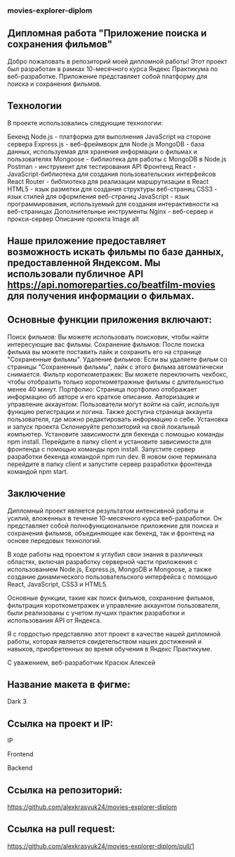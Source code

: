 ### movies-explorer-diplom

## Дипломная работа "Приложение поиска и сохранения фильмов"

Добро пожаловать в репозиторий моей дипломной работы! Этот проект был разработан в рамках 10-месячного курса Яндекс Практикума по веб-разработке. Приложение представляет собой платформу для поиска и сохранения фильмов.

## Технологии
В проекте использовались следующие технологии:


Бекенд
Node.js - платформа для выполнения JavaScript на стороне сервера
Express.js - веб-фреймворк для Node.js
MongoDB - база данных, используемая для хранения информации о фильмах и пользователях
Mongoose - библиотека для работы с MongoDB в Node.js
Postman - инструмент для тестирования API
Фронтенд
React - JavaScript-библиотека для создания пользовательских интерфейсов
React Router - библиотека для реализации маршрутизации в React
HTML5 - язык разметки для создания структуры веб-страниц
CSS3 - язык стилей для оформления веб-страниц
JavaScript - язык программирования, используемый для создания интерактивности на веб-страницах
Дополнительные инструменты
Nginx - веб-сервер и прокси-сервер
Описание проекта
Image alt

## Наше приложение предоставляет возможность искать фильмы по базе данных, предоставленной Яндексом. Мы использовали публичное API https://api.nomoreparties.co/beatfilm-movies для получения информации о фильмах.
## Основные функции приложения включают:

Поиск фильмов: Вы можете использовать поисковик, чтобы найти интересующие вас фильмы.
Сохранение фильмов: После поиска фильма вы можете поставить лайк и сохранить его на странице "Сохраненные фильмы".
Удаление фильмов: Если вы удаляете фильм со страницы "Сохраненные фильмы", лайк с этого фильма автоматически снимается.
Фильтр короткометражек: Вы можете переключить чекбокс, чтобы отобразить только короткометражные фильмы с длительностью менее 40 минут.
Портфолио: Страница портфолио отображает информацию об авторе и его краткое описание. 
Авторизация и управление аккаунтом: Пользователи могут войти на сайт, используя функцию регистрации и логина. 
Также доступна страница аккаунта пользователя, где можно редактировать информацию о себе. 
Установка и запуск проекта
Склонируйте репозиторий на свой локальный компьютер.
Установите зависимости для бекенда с помощью команды npm install.
Перейдите в папку client и установите зависимости для фронтенда с помощью команды npm install.
Запустите сервер разработки бекенда командой npm run dev.
В новом окне терминала перейдите в папку client и запустите сервер разработки фронтенда командой npm start.

## Заключение
Дипломный проект является результатом интенсивной работы и усилий, вложенных в течение 10-месячного курса веб-разработки. Он представляет собой полнофункциональное приложение для поиска и сохранения фильмов, объединяющее как бекенд, так и фронтенд на основе передовых технологий.

В ходе работы над проектом я углубил свои знания в различных областях, включая разработку серверной части приложения с использованием Node.js, Express.js, MongoDB и Mongoose, а также создание динамического пользовательского интерфейса с помощью React, JavaScript, CSS3 и HTML5.

Основные функции, такие как поиск фильмов, сохранение фильмов, фильтрация короткометражек и управление аккаунтом пользователя, были реализованы с учетом лучших практик разработки и использования API от Яндекса.

Я с гордостью представляю этот проект в качестве нашей дипломной работы, которая является свидетельством наших достижений и навыков, приобретенных во время обучения в Яндекс Практикуме.

С уважением, веб-разработчик Красюк Алексей

## Название макета в фигме:

Dark 3

## Ccылка на проект и IP:

IP 

Frontend

Backend

## Ccылка на репозиторий:

https://github.com/alexkrasyuk24/movies-explorer-diplom 

## Ccылка на pull request:

https://github.com/alexkrasyuk24/movies-explorer-diplom/pull/1